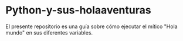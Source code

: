 # Python-y-sus-holaaventuras
El presente repositorio es una guía sobre cómo ejecutar el mítico "Hola mundo" en sus diferentes variables.
